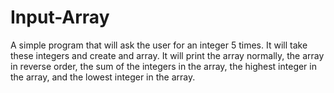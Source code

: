 # Input-Array
 
A simple program that will ask the user for an integer 5 times. It will take these integers and create and array. It will print the array normally, the array in reverse order, the sum of the integers in the array, the highest integer in the array, 
and the lowest integer in the array.
